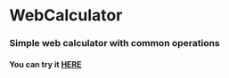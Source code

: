 # WebCalculator

### Simple web calculator with common operations

#### You can try it [HERE](https://manueldilena.github.io/WebCalculator/)

